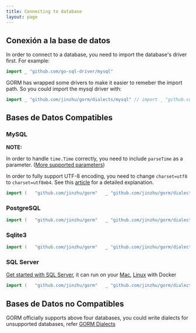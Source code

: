```yaml
---
title: Connecting to database
layout: page
---
```

## Conexión a la base de datos

In order to connect to a database, you need to import the database's driver first. For example:

```go
import _ "github.com/go-sql-driver/mysql"
```

GORM has wrapped some drivers to make it easier to remeber the import path. So you could import the mysql driver with:

```go
import _ "github.com/jinzhu/gorm/dialects/mysql" // import _ "github.com/jinzhu/gorm/dialects/postgres" // import _ "github.com/jinzhu/gorm/dialects/sqlite" // import _ "github.com/jinzhu/gorm/dialects/mssql"
```

## Bases de Datos Compatibles

### MySQL

**NOTE:**

In order to handle `time.Time` correctly, you need to include `parseTime` as a parameter. ([More supported parameters](https://github.com/go-sql-driver/mysql#parameters))

In order to fully support UTF-8 encoding, you need to change `charset=utf8` to `charset=utf8mb4`. See this [article](https://mathiasbynens.be/notes/mysql-utf8mb4) for a detailed explanation.

```go
import (   "github.com/jinzhu/gorm"   _ "github.com/jinzhu/gorm/dialects/mysql" ) func main() {   db, err := gorm.Open("mysql", "user:password@/dbname?charset=utf8&parseTime=True&loc=Local")   defer db.Close() }
```

### PostgreSQL

```go
import (   "github.com/jinzhu/gorm"   _ "github.com/jinzhu/gorm/dialects/postgres" ) func main() {   db, err := gorm.Open("postgres", "host=myhost port=myport user=gorm dbname=gorm password=mypassword")   defer db.Close() }
```

### Sqlite3

```go
import (   "github.com/jinzhu/gorm"   _ "github.com/jinzhu/gorm/dialects/sqlite" ) func main() {   db, err := gorm.Open("sqlite3", "/tmp/gorm.db")   defer db.Close() }
```

### SQL Server

[Get started with SQL Server](https://www.microsoft.com/en-us/sql-server/developer-get-started/go), it can run on your [Mac](https://sqlchoice.azurewebsites.net/en-us/sql-server/developer-get-started/go/mac/), [Linux](https://sqlchoice.azurewebsites.net/en-us/sql-server/developer-get-started/go/ubuntu/) with Docker

```go
import (   "github.com/jinzhu/gorm"   _ "github.com/jinzhu/gorm/dialects/mssql" ) func main() {   db, err := gorm.Open("mssql", "sqlserver://username:password@localhost:1433?database=dbname")   defer db.Close() }
```

## Bases de Datos no Compatibles

GORM officially supports above four databases, you could write dialects for unsupported databases, refer [GORM Dialects](/docs/dialects.html)